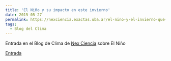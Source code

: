 ```yaml
---
title: 'El Niño y su impacto en este invierno'
date: 2015-05-27
permalink: https://nexciencia.exactas.uba.ar/el-nino-y-el-invierno-que-se-viene
tags:
  - Blog del Clima
---
```



Entrada en el Blog de Clima de [Nex Ciencia](https://nexciencia.exactas.uba.ar) sobre El Niño

[Entrada](https://nexciencia.exactas.uba.ar/el-nino-y-el-invierno-que-se-viene)

